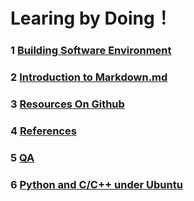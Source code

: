 
# Learing by Doing！

### 1 [Building Software Environment](https://github.com/PySEE/home/tree/S2018/guide/BuildingSoftwareEnvironment.md) 

### 2 [Introduction to Markdown.md](https://github.com/PySEE/home/tree/S2018/guide/Introduction2Markdown.md) 

### 3 [Resources On Github](https://github.com/PySEE/home/tree/S2018/guide/ResourcesOnGithub.md) 

### 4 [References](https://github.com/PySEE/home/tree/S2018/guide/References.md) 

### 5 [QA](https://github.com/PySEE/home/tree/S2018/guide/QA.md) 

### 6 [Python and C/C++ under Ubuntu](https://github.com/PySEE/home/tree/S2018/guide/Ubuntu-Python-C.md) 